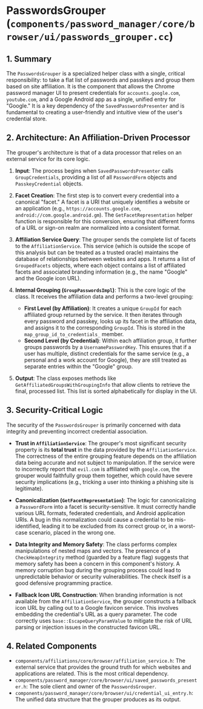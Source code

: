 # PasswordsGrouper (`components/password_manager/core/browser/ui/passwords_grouper.cc`)

## 1. Summary

The `PasswordsGrouper` is a specialized helper class with a single, critical responsibility: to take a flat list of passwords and passkeys and group them based on site affiliation. It is the component that allows the Chrome password manager UI to present credentials for `accounts.google.com`, `youtube.com`, and a Google Android app as a single, unified entry for "Google." It is a key dependency of the `SavedPasswordsPresenter` and is fundamental to creating a user-friendly and intuitive view of the user's credential store.

## 2. Architecture: An Affiliation-Driven Processor

The grouper's architecture is that of a data processor that relies on an external service for its core logic.

1.  **Input**: The process begins when `SavedPasswordsPresenter` calls `GroupCredentials`, providing a list of all `PasswordForm` objects and `PasskeyCredential` objects.

2.  **Facet Creation**: The first step is to convert every credential into a canonical "facet." A facet is a URI that uniquely identifies a website or an application (e.g., `https://accounts.google.com`, `android://com.google.android.gm`). The `GetFacetRepresentation` helper function is responsible for this conversion, ensuring that different forms of a URL or sign-on realm are normalized into a consistent format.

3.  **Affiliation Service Query**: The grouper sends the complete list of facets to the `AffiliationService`. This service (which is outside the scope of this analysis but can be treated as a trusted oracle) maintains the database of relationships between websites and apps. It returns a list of `GroupedFacets` objects, where each object contains a list of affiliated facets and associated branding information (e.g., the name "Google" and the Google icon URL).

4.  **Internal Grouping (`GroupPasswordsImpl`)**: This is the core logic of the class. It receives the affiliation data and performs a two-level grouping:
    *   **First Level (by Affiliation)**: It creates a unique `GroupId` for each affiliated group returned by the service. It then iterates through every password and passkey, looks up its facet in the affiliation data, and assigns it to the corresponding `GroupId`. This is stored in the `map_group_id_to_credentials_` member.
    *   **Second Level (by Credential)**: Within each affiliation group, it further groups passwords by a `UsernamePasswordKey`. This ensures that if a user has multiple, distinct credentials for the same service (e.g., a personal and a work account for Google), they are still treated as separate entries within the "Google" group.

5.  **Output**: The class exposes methods like `GetAffiliatedGroupsWithGroupingInfo` that allow clients to retrieve the final, processed list. This list is sorted alphabetically for display in the UI.

## 3. Security-Critical Logic

The security of the `PasswordsGrouper` is primarily concerned with data integrity and preventing incorrect credential association.

*   **Trust in `AffiliationService`**: The grouper's most significant security property is its **total trust** in the data provided by the `AffiliationService`. The correctness of the entire grouping feature depends on the affiliation data being accurate and not subject to manipulation. If the service were to incorrectly report that `evil.com` is affiliated with `google.com`, the grouper would faithfully group them together, which could have severe security implications (e.g., tricking a user into thinking a phishing site is legitimate).

*   **Canonicalization (`GetFacetRepresentation`)**: The logic for canonicalizing a `PasswordForm` into a facet is security-sensitive. It must correctly handle various URL formats, federated credentials, and Android application URIs. A bug in this normalization could cause a credential to be mis-identified, leading it to be excluded from its correct group or, in a worst-case scenario, placed in the wrong one.

*   **Data Integrity and Memory Safety**: The class performs complex manipulations of nested maps and vectors. The presence of a `CheckHeapIntegrity` method (guarded by a feature flag) suggests that memory safety has been a concern in this component's history. A memory corruption bug during the grouping process could lead to unpredictable behavior or security vulnerabilities. The check itself is a good defensive programming practice.

*   **Fallback Icon URL Construction**: When branding information is not available from the `AffiliationService`, the grouper constructs a fallback icon URL by calling out to a Google favicon service. This involves embedding the credential's URL as a query parameter. The code correctly uses `base::EscapeQueryParamValue` to mitigate the risk of URL parsing or injection issues in the constructed favicon URL.

## 4. Related Components

*   `components/affiliations/core/browser/affiliation_service.h`: The external service that provides the ground truth for which websites and applications are related. This is the most critical dependency.
*   `components/password_manager/core/browser/ui/saved_passwords_presenter.h`: The sole client and owner of the `PasswordsGrouper`.
*   `components/password_manager/core/browser/ui/credential_ui_entry.h`: The unified data structure that the grouper produces as its output.